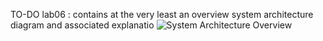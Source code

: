 TO-DO lab06 : contains at the very least an overview system architecture diagram and associated explanatio
![System Architecture Overview](https://imgur.com/a/TaGdhYZ)
